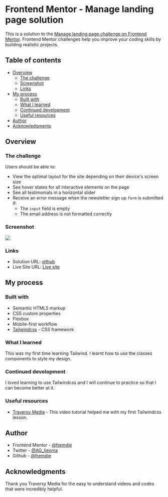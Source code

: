 # Frontend Mentor - Manage landing page solution

This is a solution to the [Manage landing page challenge on Frontend Mentor](https://www.frontendmentor.io/challenges/manage-landing-page-SLXqC6P5). Frontend Mentor challenges help you improve your coding skills by building realistic projects. 

## Table of contents

- [Overview](#overview)
  - [The challenge](#the-challenge)
  - [Screenshot](#screenshot)
  - [Links](#links)
- [My process](#my-process)
  - [Built with](#built-with)
  - [What I learned](#what-i-learned)
  - [Continued development](#continued-development)
  - [Useful resources](#useful-resources)
- [Author](#author)
- [Acknowledgments](#acknowledgments)


## Overview

### The challenge

Users should be able to:

- View the optimal layout for the site depending on their device's screen size
- See hover states for all interactive elements on the page
- See all testimonials in a horizontal slider
- Receive an error message when the newsletter sign up `form` is submitted if:
  - The `input` field is empty
  - The email address is not formatted correctly

### Screenshot

![](./screenshot.jpg)


### Links

- Solution URL: [github](https://github.com/fremdie/my-manage-landing-page-sol)
- Live Site URL: [Live site](https://fremdie.github.io/my-manage-landing-page-sol/)

## My process

### Built with

- Semantic HTML5 markup
- CSS custom properties
- Flexbox
- Mobile-first workflow
- [Tailwindcss](https://tailwindcss.com/) - CSS framework


### What I learned

This was my first time learning Tailwind. I learnt how to use the classes components to style my design.


### Continued development

I loved learning to use Tailwindcss and I will continue to practice so that I can become better at it.

### Useful resources

- [Traversy Media](https://youtu.be/dFgzHOX84xQ) - This video tutorial helped me with my first Tailwindcss lesson.


## Author

- Frontend Mentor - [@fremdie](https://www.frontendmentor.io/profile/fremdie)
- Twitter - [@AG_Ijeoma](https://www.twitter.com/AG_Ijeoma)
- Github - [@fremdie](https://www.github.com/fremdie)


## Acknowledgments

Thank you Traversy Media for the easy to understand videos and codes that were incredibly helpful.

